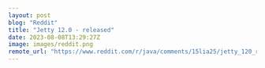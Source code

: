 ```yaml
---
layout: post
blog: "Reddit"
title: "Jetty 12.0 - released"
date: 2023-08-08T13:29:27Z
image: images/reddit.png
remote_url: "https://www.reddit.com/r/java/comments/15lia25/jetty_120_released/"
---
```

